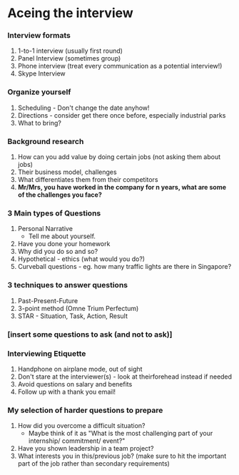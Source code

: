 # Aceing the interview

### Interview formats
1. 1-to-1 interview (usually first round)
2. Panel Interview (sometimes group)
3. Phone interview (treat every communication as a potential interview!)
4. Skype Interview

### Organize yourself
1. Scheduling - Don't change the date anyhow!
2. Directions - consider get there once before, especially industrial parks
3. What to bring?

### Background research
1. How can you add value by doing certain jobs (not asking them about jobs)
2. Their business model, challenges
3. What differentiates them from their competitors
4. **Mr/Mrs, you have worked in the company for n years, what are some of the challenges you face?**

### 3 Main types of Questions
1. Personal Narrative
    * Tell me about yourself.
2. Have you done your homework
3. Why did you do so and so?
4. Hypothetical - ethics (what would you do?)
5. Curveball questions - eg. how many traffic lights are there in Singapore?

### 3 techniques to answer questions
1. Past-Present-Future
2. 3-point method (Omne Trium Perfectum)
3. STAR - Situation, Task, Action, Result

### \[insert some questions to ask (and not to ask)\]

### Interviewing Etiquette
1. Handphone on airplane mode, out of sight
2. Don't stare at the interviewer(s) - look at theirforehead instead if needed
3. Avoid questions on salary and benefits
4. Follow up with a thank you email!

### My selection of harder questions to prepare
1. How did you overcome a difficult situation?
    - Maybe think of it as "What is the most challenging part of your internship/ commitment/ event?"
2. Have you shown leadership in a team project?
3. What interests you in this/previous job? (make sure to hit the important part of the job rather than secondary requirements)

